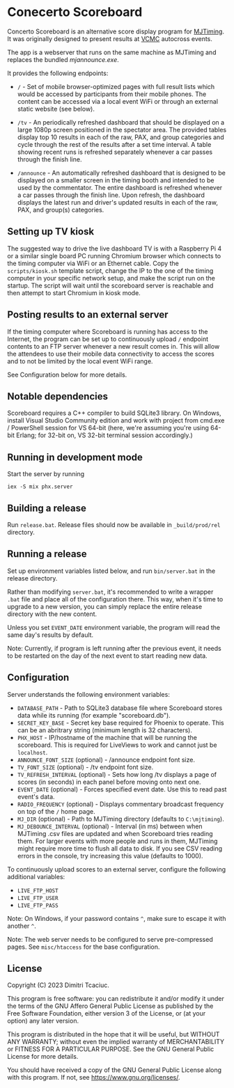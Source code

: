 # Conecerto Scoreboard

Concerto Scoreboard is an alternative score display program for
[MJTiming](https://github.com/mjtiming/mjtiming). It was originally designed to
present results at [VCMC](https://vcmc.ca/) autocross events.

The app is a webserver that runs on the same machine as MJTiming and replaces
the bundled *mjannounce.exe*.

It provides the following endpoints:

* `/` - Set of mobile browser-optimized pages with full result lists which
  would be accessed by participants from their mobile phones. The content can be
  accessed via a local event WiFi or through an external static website (see below).

* `/tv` - An periodically refreshed dashboard that should be displayed on a large
  1080p screen positioned in the spectator area. The provided tables display
  top 10 results in each of the raw, PAX, and group categories and cycle
  through the rest of the results after a set time interval. A table showing
  recent runs is refreshed separately whenever a car passes through the finish
  line.

* `/announce` - An automatically refreshed dashboard that is designed to be
  displayed on a smaller screen in the timing booth and intended to be used by
  the commentator. The entire dashboard is refreshed whenever a car passes
  through the finish line. Upon refresh, the dashboard displays the latest run
  and driver's updated results in each of the raw, PAX, and group(s)
  categories.

## Setting up TV kiosk

The suggested way to drive the live dashboard TV is with a Raspberry Pi 4 or a
similar single board PC running Chromium browser which connects to the timing
computer via WiFi or an Ethernet cable. Copy the `scripts/kiosk.sh` template
script, change the IP to the one of the timing computer in your specific
network setup, and make the script run on the startup. The script will wait
until the scoreboard server is reachable and then attempt to start Chromium in
kiosk mode.

## Posting results to an external server

If the timing computer where Scoreboard is running has access to the Internet,
the program can be set up to continuously upload `/` endpoint contents to an
FTP server whenever a new result comes in. This will allow the attendees to use
their mobile data connectivity to access the scores and to not be limited by
the local event WiFi range.

See Configuration below for more details.

## Notable dependencies

Scoreboard requires a C++ compiler to build SQLite3 library. On Windows, install
Visual Studio Community edition and work with project from cmd.exe / PowerShell
session for VS 64-bit (here, we're assuming you're using 64-bit Erlang; for
32-bit on, VS 32-bit terminal session accordingly.)

## Running in development mode

Start the server by running

```
iex -S mix phx.server
```
## Building a release

Run `release.bat`. Release files should now be available in `_build/prod/rel`
directory.

## Running a release

Set up environment variables listed below, and run `bin/server.bat` in the
release directory.

Rather than modifying `server.bat`, it's recommended to write a wrapper `.bat`
file and place all of the configuration there. This way, when it's time to
upgrade to a new version, you can simply replace the entire release directory
with the new content.

Unless you set `EVENT_DATE` environment variable, the program will read the
same day's results by default.

Note: Currently, if program is left running after the previous event, it needs
to be restarted on the day of the next event to start reading new data.

## Configuration

Server understands the following environment variables:

* `DATABASE_PATH` - Path to SQLite3 database file where Scoreboard stores data
  while its running (for example "scoreboard.db").
* `SECRET_KEY_BASE` - Secret key base required for Phoenix to operate. This can
  be an abritrary string (minimum length is 32 characters).
* `PHX_HOST` - IP/hostname of the machine that will be running the scoreboard.
  This is required for LiveViews to work and cannot just be `localhost`.
* `ANNOUNCE_FONT_SIZE` (optional) - /announce endpoint font size.
* `TV_FONT_SIZE` (optional) - /tv endpoint font size.
* `TV_REFRESH_INTERVAL` (optional) - Sets how long /tv displays a page of
  scores (in seconds) in each panel before moving onto next one.
* `EVENT_DATE` (optional) - Forces specified event date. Use this to read past event's data.
* `RADIO_FREQUENCY` (optional) - Displays commentary broadcast frequency on top of the `/` home page.
* `MJ_DIR` (optional) - Path to MJTiming directory (defaults to `C:\mjtiming`).
* `MJ_DEBOUNCE_INTERVAL` (optional) - Interval (in ms) between when MJTiming .csv
  files are updated and when Scoreboard tries reading them. For larger events
  with more people and runs in them, MJTiming might require more time to flush
  all data to disk. If you see CSV reading errors in the console, try
  increasing this value (defaults to 1000).

To continuously upload scores to an external server, configure the following additional variables:
* `LIVE_FTP_HOST`
* `LIVE_FTP_USER`
* `LIVE_FTP_PASS`

Note: On Windows, if your password contains `^`, make sure to escape it with another `^`.

Note: The web server needs to be configured to serve pre-compressed pages. See
`misc/htaccess` for the base configuration.

## License

Copyright (C) 2023 Dimitri Tcaciuc.

This program is free software: you can redistribute it and/or modify it under
the terms of the GNU Affero General Public License as published by the Free
Software Foundation, either version 3 of the License, or (at your option) any
later version.

This program is distributed in the hope that it will be useful, but WITHOUT ANY
WARRANTY; without even the implied warranty of MERCHANTABILITY or FITNESS FOR A
PARTICULAR PURPOSE. See the GNU General Public License for more details.

You should have received a copy of the GNU General Public License along with
this program. If not, see <https://www.gnu.org/licenses/>.
